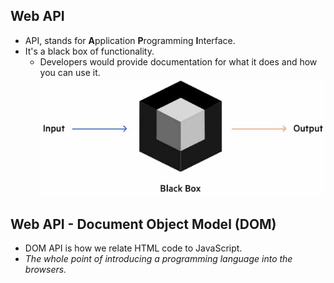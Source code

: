 ## Web API
* API, stands for **A**pplication **P**rogramming **I**nterface.
* It's a black box of functionality.
  * Developers would provide documentation for what it does and how you can use it.
![black box](blackbox.png)
## Web API - Document Object Model (DOM)
* DOM API is how we relate HTML code to JavaScript.
* *The whole point of introducing a programming language into the browsers.*
